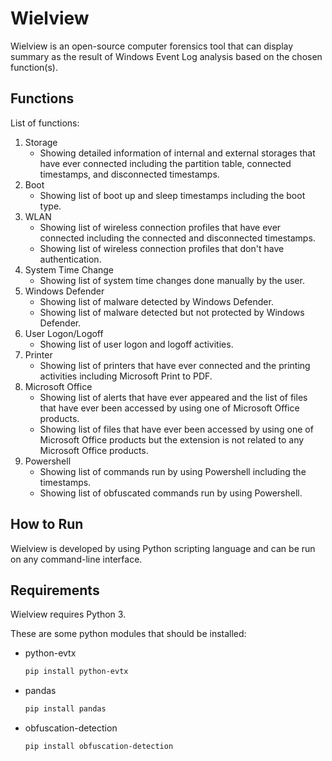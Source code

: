 # Wielview

Wielview is an open-source computer forensics tool that can display summary as the result of Windows Event Log analysis based on the chosen function(s).

## Functions

List of functions:
1. Storage
	- Showing detailed information of internal and external storages that have ever connected including the partition table, connected timestamps, and disconnected timestamps.
2. Boot
	- Showing list of boot up and sleep timestamps including the boot type.
3. WLAN
	- Showing list of wireless connection profiles that have ever connected including the connected and disconnected timestamps.
	- Showing list of wireless connection profiles that don't have authentication.
4. System Time Change
	- Showing list of system time changes done manually by the user.
5. Windows Defender
	- Showing list of malware detected by Windows Defender.
	- Showing list of malware detected but not protected by Windows Defender.
6. User Logon/Logoff
	- Showing list of user logon and logoff activities.
7. Printer
	- Showing list of printers that have ever connected and the printing activities including Microsoft Print to PDF.
8. Microsoft Office
	- Showing list of alerts that have ever appeared and the list of files that have ever been accessed by using one of Microsoft Office products.
	- Showing list of files that have ever been accessed by using one of Microsoft Office products but the extension is not related to any Microsoft Office products.
9. Powershell
	- Showing list of commands run by using Powershell including the timestamps.
	- Showing list of obfuscated commands run by using Powershell.


## How to Run
Wielview is developed by using Python scripting language and can be run on any command-line interface.

## Requirements

Wielview requires Python 3.

These are some python modules that should be installed:
- python-evtx
    ```sh
    pip install python-evtx
    ```
- pandas
    ```sh
    pip install pandas
    ```
- obfuscation-detection
    ```sh
    pip install obfuscation-detection
    ```

